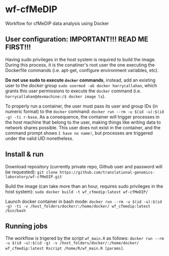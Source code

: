 # wf-cfMeDIP
Workflow for cfMeDIP data analysis using Docker

## User configuration: IMPORTANT!!! READ ME FIRST!!!
Having sudo privileges in the host system is required to build the image. During this process, it is the conatiner's root user the one executing the Dockerfile commands (i.e. apt-get, configure environment variables, etc).

**Do not use sudo to execute `docker` commands**, instead, add an existing user to the _docker_ group `sudo usermod -aG docker harrycallahan`, which grants this user permissions to execute the `docker` command (i.e. `harrycallahan@devmachine:/$ docker image ls`).

To properly run a container, the user must pass its user and group IDs (in numeric format) to the `docker` command: `docker run --rm -u $(id -u):$(id -g) -ti r-base`. As a consequence, the container will trigger processes in the host machine that belong to the user, making things like writing data to network shares possible. This user does not exist in the container, and the command prompt shows `I have no name!`, but processes are triggered under the valid UID nonetheless.

## Install & run
Download repository (currently private repo, Github user and password will be requested):
`git clone https://github.com/translational-genomics-laboratory/wf-cfMeDIP.git`

Build the image (can take more than an hour, requires sudo privileges in the host system): 
`sudo docker build -t wf_cfmedip:latest wf-cfMeDIP/`

Launch docker container in bash mode:
`docker run --rm -u $(id -u):$(id -g) -ti -v /host_folders/docker/:/home/docker/ wf_cfmedip:latest /bin/bash`

## Running jobs
The workflow is trigered by the script `wf_main.R` as follows:
`docker run --rm -u $(id -u):$(id -g) -v /host_folders/docker/:/home/docker/ wf_cfmedip:latest Rscript /home/R/wf_main.R [params]`.


